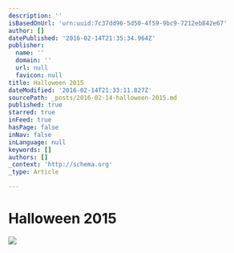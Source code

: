 ```yaml
---
description: ''
isBasedOnUrl: 'urn:uuid:7c37dd96-5d50-4f59-9bc9-7212eb842e67'
author: []
datePublished: '2016-02-14T21:35:34.964Z'
publisher:
  name: ''
  domain: ''
  url: null
  favicon: null
title: Halloween 2015
dateModified: '2016-02-14T21:33:11.827Z'
sourcePath: _posts/2016-02-14-halloween-2015.md
published: true
starred: true
inFeed: true
hasPage: false
inNav: false
inLanguage: null
keywords: []
authors: []
_context: 'http://schema.org'
_type: Article

---
```

# Halloween 2015
![](https://the-grid-user-content.s3-us-west-2.amazonaws.com/59335ed2-1e18-4286-8396-c9aafea2eba4.png)